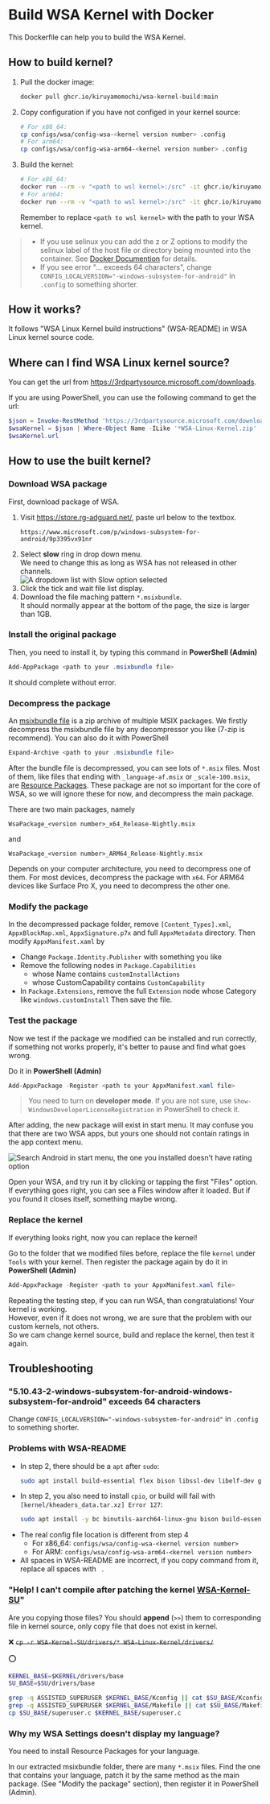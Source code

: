 # Build WSA Kernel with Docker

This Dockerfile can help you to build the WSA Kernel.

## How to build kernel?

1. Pull the docker image:
   ```bash
   docker pull ghcr.io/kiruyamomochi/wsa-kernel-build:main
   ```
2. Copy configuration if you have not configed in your kernel source:
   ```bash
   # For x86_64:
   cp configs/wsa/config-wsa-<kernel version number> .config
   # For arm64:
   cp configs/wsa/config-wsa-arm64-<kernel version number> .config
   ```
3. Build the kernel:
   ```bash
   # For x86_64:
   docker run --rm -v "<path to wsl kernel>:/src" -it ghcr.io/kiruyamomochi/wsa-kernel-build:main
   # For arm64:
   docker run --rm -v "<path to wsl kernel>:/src" -it ghcr.io/kiruyamomochi/wsa-kernel-build:main sh -c 'make -j$(nproc) LLVM=1 ARCH=arm64 CROSS_COMPILE=aarch64-linux-gnu Image'
   ```
   Remember to replace `<path to wsl kernel>` with the path to your WSA kernel.

> - If you use selinux you can add the z or Z options to modify the selinux label of the host file or directory being mounted into the container. See [Docker Documention](https://docs.docker.com/storage/bind-mounts/#configure-the-selinux-label) for details.
> - If you see error "... exceeds 64 characters", change `CONFIG_LOCALVERSION="-windows-subsystem-for-android"` in `.config` to something shorter.

## How it works?

It follows "WSA Linux Kernel build instructions" (WSA-README) in WSA Linux kernel source code.

## Where can I find WSA Linux kernel source?

You can get the url from <https://3rdpartysource.microsoft.com/downloads>.

If you are using PowerShell, you can use the following command to get the url:

```powershell
$json = Invoke-RestMethod 'https://3rdpartysource.microsoft.com/downloads'
$wsaKernel = $json | Where-Object Name -ILike '*WSA-Linux-Kernel.zip'
$wsaKernel.url
```

## How to use the built kernel?

### Download WSA package

First, download package of WSA.

1. Visit <https://store.rg-adguard.net/>, paste url below to the textbox.
   ```
   https://www.microsoft.com/p/windows-subsystem-for-android/9p3395vx91nr
   ```
2. Select **slow** ring in drop down menu. \
   We need to change this as long as WSA has not released in other channels. \
   ![A dropdown list with Slow option selected](images/store-slow.jpg)
3. Click the tick and wait file list display.
4. Download the file maching pattern `*.msixbundle`.\
   It should normally appear at the bottom of the page, the size is larger than 1GB.

### Install the original package

Then, you need to install it, by typing this command in **PowerShell (Admin)**
```powershell
Add-AppPackage <path to your .msixbundle file>
```
It should complete without error.

### Decompress the package

An [msixbundle file](https://docs.microsoft.com/en-us/windows/msix/package/bundling-overview) is a zip archive of multiple MSIX packages.
We firstly decompress the msixbundle file by any decompressor you like (7-zip is recommend). You can also do it with PowerShell
```powershell
Expand-Archive <path to your .msixbundle file>
```

After the bundle file is decompressed, you can see lots of `*.msix` files.
Most of them, like files that ending with `_language-af.msix` or `_scale-100.msix`, are [Resource Packages](https://docs.microsoft.com/en-us/windows/msix/package/resource-package).
These package are not so important for the core of WSA, so we will ignore these for now, and decompress the main package.

There are two main packages, namely
```
WsaPackage_<version number>_x64_Release-Nightly.msix
```
and
```
WsaPackage_<version number>_ARM64_Release-Nightly.msix
```

Depends on your computer architecture, you need to decompress one of them. For most devices, decompress the package with `x64`. For ARM64 devices like Surface Pro X, you need to decompress the other one.

### Modify the package

In the decompressed package folder, remove `[Content_Types].xml`, `AppxBlockMap.xml`, `AppxSignature.p7x` and full `AppxMetadata` directory. Then modify `AppxManifest.xaml` by 
- Change `Package.Identity.Publisher` with something you like
- Remove the following nodes in `Package.Capabilities`
    - whose Name contains `customInstallActions`
    - whose CustomCapability contains `CustomCapability`
- In `Package.Extensions`, remove the full `Extension` node whose Category like `windows.customInstall`
Then save the file.

### Test the package

Now we test if the package we modified can be installed and run correctly, if something not works properly, it's better to pause and find what goes wrong.

Do it in **PowerShell (Admin)**
```powershell
Add-AppxPackage -Register <path to your AppxManifest.xaml file>
```
> You need to turn on **developer mode**. If you are not sure, use `Show-WindowsDeveloperLicenseRegistration` in PowerShell to check it.

After adding, the new package will exist in start menu. It may confuse you that there are two WSA apps, but yours one should not contain ratings in the app context menu.

![Search Android in start menu, the one you installed doesn't have rating option](images/which-wsa.png)

Open your WSA, and try run it by clicking or tapping the first "Files" option. If everything goes right, you can see a Files window after it loaded. But if you found it closes itself, something maybe wrong.

### Replace the kernel

If everything looks right, now you can replace the kernel!

Go to the folder that we modified files before, replace the file `kernel` under `Tools` with your kernel.
Then register the package again by do it in **PowerShell (Admin)**
```powershell
Add-AppxPackage -Register <path to your AppxManifest.xaml file>
```

Repeating the testing step, if you can run WSA, than congratulations! Your kernel is working. \
However, even if it does not wrong, we are sure that the problem with our custom kernels, not others. \
So we cam change kernel source, build and replace the kernel, then test it again.

## Troubleshooting

### "5.10.43-2-windows-subsystem-for-android-windows-subsystem-for-android" exceeds 64 characters

Change `CONFIG_LOCALVERSION="-windows-subsystem-for-android"` in `.config` to something shorter.

### Problems with WSA-README

- In step 2, there should be a `apt` after `sudo`:
   ```bash
   sudo apt install build-essential flex bison libssl-dev libelf-dev git gcc curl make bc bison ca-certificates gnupg libelf-dev lsb-release software-properties-common wget libncurses-dev binutils-aarch64-linux-gnu gcc-aarch64-linux-gnu
   ```
- In step 2, you also need to install `cpio`, or build will fail with `[kernel/kheaders_data.tar.xz] Error 127`:
   ```bash
   sudo apt install -y bc binutils-aarch64-linux-gnu bison build-essential ca-certificates cpio curl flex gcc gcc-aarch64-linux-gnu git gnupg libelf-dev libelf-dev libncurses-dev libssl-dev lsb-release make software-properties-common wget
   ```
- The real config file location is different from step 4
   - For x86_64: `configs/wsa/config-wsa-<kernel version number>` 
   - For ARM: `configs/wsa/config-wsa-arm64-<kernel version number>` 
- All spaces in WSA-README are incorrect, if you copy command from it, replace all spaces with ` `.

### "Help! I can't compile after patching the kernel [WSA-Kernel-SU](https://github.com/LSPosed/WSA-Kernel-SU)"

Are you copying those files? You should **append** (`>>`) them to corresponding file in kernel source, only copy file that does not exist in kernel.

❌ ~~`cp -r WSA-Kernel-SU/drivers/* WSA-Linux-Kernel/drivers/`~~

⭕
```bash
KERNEL_BASE=$KERNEL/drivers/base
SU_BASE=$SU/drivers/base

grep -q ASSISTED_SUPERUSER $KERNEL_BASE/Kconfig || cat $SU_BASE/Kconfig >> $KERNEL_BASE/Kconfig
grep -q ASSISTED_SUPERUSER $KERNEL_BASE/Makefile || cat $SU_BASE/Makefile >> $KERNEL_BASE/Makefile
cp $SU_BASE/superuser.c $KERNEL_BASE/superuser.c
```

### Why my WSA Settings doesn't display my language?

You need to install Resource Packages for your language.

In our extracted msixbundle folder, there are many `*.msix` files.
Find the one that contains your language, patch it by the same method as the main package. (See "Modify the package" section),
then register it in PowerShell (Admin).
